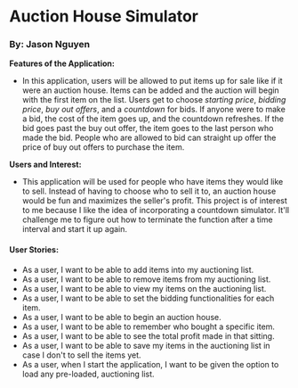 # Auction House Simulator
### By: Jason Nguyen

**Features of the Application:**

- In this application, users will be allowed to put items up for sale like if
it were an auction house. Items can be added and the auction will begin with the first
item on the list. Users get to choose *starting price*, *bidding price*, *buy out offers*, and a
*countdown* for bids. If anyone were to make a bid, the cost of the item goes up, 
and the countdown refreshes. If the bid goes past the buy out offer, the item goes to the
last person who made the bid. People who are allowed to bid can straight up offer the price 
of buy out offers to purchase the item.

**Users and Interest:**

- This application will be used for people who have items they would like to sell. Instead
of having to choose who to sell it to, an auction house would be fun and maximizes the seller's profit. 
This project is of interest to me because I like the idea of incorporating a countdown simulator.
It'll challenge me to figure out how to terminate the function after a time interval and start it up again.

#### User Stories:

- As a user, I want to be able to add items into my auctioning list.
- As a user, I want to be able to remove items from my auctioning list.
- As a user, I want to be able to view my items on the auctioning list.
- As a user, I want to be able to set the bidding functionalities for each item.
- As a user, I want to be able to begin an auction house.
- As a user, I want to be able to remember who bought a specific item.
- As a user, I want to be able to see the total profit made in that sitting.
- As a user, I want to be able to save my items in the auctioning list in case I don't
to sell the items yet.
- As a user, when I start the application, I want to be given the option to load any pre-loaded,
auctioning list.
